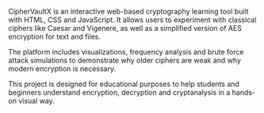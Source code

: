 CipherVaultX is an interactive web-based cryptography learning tool built with HTML, CSS and JavaScript. It allows users to experiment with classical ciphers like Caesar and Vigenere, as well as a simplified version of AES encryption for text and files.

The platform includes visualizations, frequency analysis and brute force attack simulations to demonstrate why older ciphers are weak and why modern encryption is necessary.

This project is designed for educational purposes to help students and beginners understand encryption, decryption  and cryptanalysis in a hands-on visual way.
